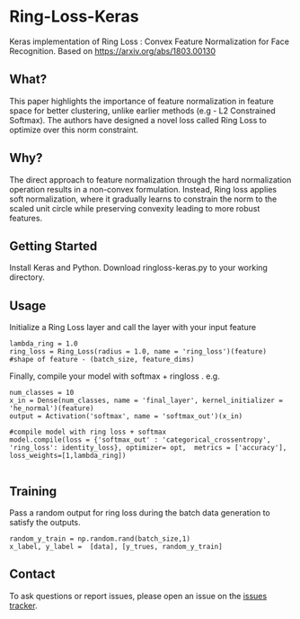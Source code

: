 # Ring-Loss-Keras
Keras implementation of Ring Loss : Convex Feature Normalization for Face Recognition. Based on https://arxiv.org/abs/1803.00130

## What?
This paper highlights the importance of feature normalization in feature space for better clustering, unlike earlier methods (e.g - L2 Constrained Softmax). The authors have designed a novel loss called Ring Loss to optimize over this norm constraint.

## Why?
The direct approach to feature normalization through the hard normalization operation results in a non-convex formulation. Instead, Ring loss applies soft normalization, where it gradually learns to constrain the norm to the scaled unit circle while preserving convexity leading to more robust features.

## Getting Started
Install Keras and Python.
Download ringloss-keras.py to your working directory. 

## Usage
Initialize a Ring Loss layer and call the layer with your input feature

```
lambda_ring = 1.0
ring_loss = Ring_Loss(radius = 1.0, name = 'ring_loss')(feature) #shape of feature - (batch_size, feature_dims)
```

Finally, compile your model with softmax + ringloss . e.g.
```
num_classes = 10
x_in = Dense(num_classes, name = 'final_layer', kernel_initializer = 'he_normal')(feature) 
output = Activation('softmax', name = 'softmax_out')(x_in)
    
#compile model with ring loss + softmax    
model.compile(loss = {'softmax_out' : 'categorical_crossentropy', 'ring_loss': identity_loss}, optimizer= opt,  metrics = ['accuracy'], loss_weights=[1,lambda_ring]) 
    
```

## Training

Pass a random output for ring loss during the batch data generation to satisfy the outputs.

```
random_y_train = np.random.rand(batch_size,1)
x_label, y_label =  [data], [y_trues, random_y_train]
```

## Contact
To ask questions or report issues, please open an issue on the [issues tracker](https://github.com/vsatyakumar/Ring-Loss-Keras/issues).

